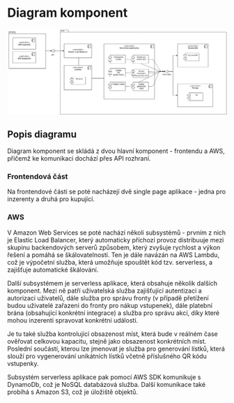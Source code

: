 # Diagram komponent

![Component diagram](/resources/diagrams/component.png)

## Popis diagramu
Diagram komponent se skládá z dvou hlavní komponent - frontendu a AWS, přičemž ke komunikaci dochází přes API rozhraní.

### Frontendová část
Na frontendové části se poté nacházejí dvě single page aplikace - jedna pro inzerenty a druhá pro kupující.

### AWS
V Amazon Web Services se poté nachází několi subsystémů - prvním z nich je Elastic Load Balancer, který automaticky příchozí provoz distribuuje mezi skupinu backendových serverů způsobem, který zvyšuje rychlost a výkon řešení a pomáhá se škálovatelností. Ten je dále navázán na AWS Lambdu, což je výpočetní služba, která umožňuje spouštět kód tzv. serverless, a zajišťuje automatické škálování.

Další subsystémem je serverless aplikace, která obsahuje několik dalších komponent. Mezi ně patří uživatelská služba zajišťující autentizaci a autorizaci uživatelů, dále služba pro správu fronty (v případě přetížení budou uživatelé zařazeni do fronty pro nákup vstupenek), dále platební brána (obsahující konkrétní integrace) a služba pro správu akcí, díky které mohou inzerenti spravovat konkrétní události.

Je tu také služba kontrolující obsazenost míst, která bude v reálném čase ověřovat celkovou kapacitu, stejně jako obsazenost konkrétních míst. Poslední součástí, kterou lze jmenovat je služba pro generování lístků, která slouží pro vygenerování unikátních lístků včetně příslušného QR kódu vstupenky.

Subsystém serverless aplikace pak pomocí AWS SDK komunikuje s DynamoDb, což je NoSQL databázová služba. Další komunikace také probíhá s Amazon S3, což je úložiště objektů. 